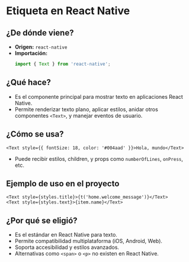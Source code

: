# Etiqueta <Text> en React Native

## ¿De dónde viene?
- **Origen:** `react-native`
- **Importación:**
  ```typescript
  import { Text } from 'react-native';
  ```

## ¿Qué hace?
- Es el componente principal para mostrar texto en aplicaciones React Native.
- Permite renderizar texto plano, aplicar estilos, anidar otros componentes `<Text>`, y manejar eventos de usuario.

## ¿Cómo se usa?
```tsx
<Text style={{ fontSize: 18, color: '#004aad' }}>Hola, mundo</Text>
```
- Puede recibir estilos, children, y props como `numberOfLines`, `onPress`, etc.

## Ejemplo de uso en el proyecto
```tsx
<Text style={styles.title}>{t('home.welcome_message')}</Text>
<Text style={styles.text}>{item.name}</Text>
```

## ¿Por qué se eligió?
- Es el estándar en React Native para texto.
- Permite compatibilidad multiplataforma (iOS, Android, Web).
- Soporta accesibilidad y estilos avanzados.
- Alternativas como `<span>` o `<p>` no existen en React Native. 